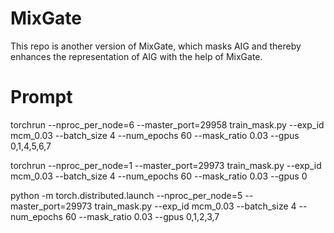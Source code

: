 # MixGate
This repo is another version of MixGate, which masks AIG and thereby enhances the representation of AIG with the help of MixGate.

# Prompt

torchrun --nproc_per_node=6 --master_port=29958 train_mask.py     --exp_id mcm_0.03     --batch_size 4     --num_epochs 60     --mask_ratio 0.03     --gpus 0,1,4,5,6,7

torchrun --nproc_per_node=1 --master_port=29973  train_mask.py     --exp_id mcm_0.03     --batch_size 4     --num_epochs 60     --mask_ratio 0.03     --gpus 0

python -m torch.distributed.launch --nproc_per_node=5 --master_port=29973 train_mask.py --exp_id mcm_0.03 --batch_size 4 --num_epochs 60 --mask_ratio 0.03 --gpus 0,1,2,3,7